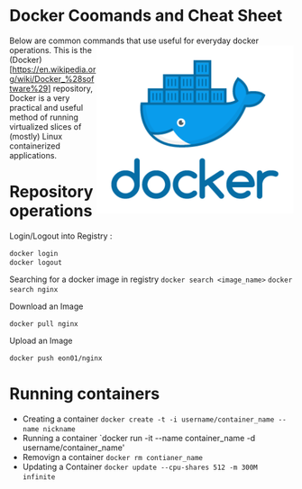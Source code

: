 
# Docker Coomands and Cheat Sheet
Below are common commands that use useful for everyday docker operations. <img align="right" width="350" src="https://github.com/acbrandao/docker/blob/master/nginx/src/img/docker.png">
This is the (Docker)[https://en.wikipedia.org/wiki/Docker_%28software%29]  repository,  Docker is a very practical and useful method of running virtualized slices of (mostly) Linux containerized applications.


# Repository operations
Login/Logout into Registry :
```
docker login
docker logout
```

Searching for a docker image in registry
` docker search <image_name> `
`docker search nginx`

Download an Image
```
docker pull nginx 
```

Upload an Image
```
docker push eon01/nginx
```


# Running containers

  * Creating a container `docker create -t -i username/container_name --name nickname`
  * Running a container `docker run -it --name container_name -d username/container_name'
  * Removign a container `docker rm contianer_name`
  * Updating a Container `docker update --cpu-shares 512 -m 300M infinite`
